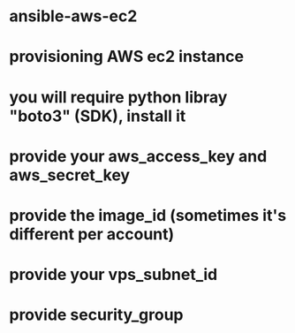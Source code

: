 # ansible-aws-ec2
# provisioning AWS ec2 instance
# you will require python libray "boto3" (SDK), install it
# provide your aws_access_key and aws_secret_key 
# provide the image_id (sometimes it's different per account)
# provide your vps_subnet_id
# provide security_group
